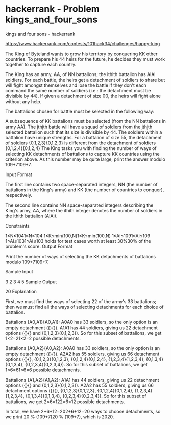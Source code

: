 # hackerrank - Problem kings_and_four_sons
kings and four sons - hackerrank

https://www.hackerrank.com/contests/101hack34/challenges/happy-king

The King of Byteland wants to grow his territory by conquering KK other countries. To prepare his 44 heirs for the future, he decides they must work together to capture each country.

The King has an army, AA, of NN battalions; the ithith battalion has AiAi soldiers. For each battle, the heirs get a detachment of soldiers to share but will fight amongst themselves and lose the battle if they don't each command the same number of soldiers (i.e.: the detachment must be divisible by 44). If given a detachment of size 00, the heirs will fight alone without any help.

The battalions chosen for battle must be selected in the following way:

A subsequence of KK battalions must be selected (from the NN battalions in army AA).
The jthjth battle will have a squad of soldiers from the jthjth selected battalion such that its size is divisible by 44.
The soldiers within a battalion have unique strengths. For a battalion of size 55, the detachment of soldiers {0,1,2,3}{0,1,2,3} is different from the detachment of soldiers {0,1,2,4}{0,1,2,4}
The King tasks you with finding the number of ways of selecting KK detachments of battalions to capture KK countries using the criterion above. As this number may be quite large, print the answer modulo 109+7109+7.

Input Format

The first line contains two space-separated integers, NN (the number of battalions in the King's army) and KK (the number of countries to conquer), respectively.

The second line contains NN space-separated integers describing the King's army, AA, where the ithith integer denotes the number of soldiers in the ithith battalion (AiAi).

Constraints

1≤N≤1041≤N≤104
1≤K≤min(100,N)1≤K≤min(100,N)
1≤Ai≤1091≤Ai≤109
1≤Ai≤1031≤Ai≤103 holds for test cases worth at least 30%30% of the problem's score.
Output Format

Print the number of ways of selecting the KK detachments of battalions modulo 109+7109+7.

Sample Input

3 2
3 4 5
Sample Output

20
Explanation

First, we must find the ways of selecting 22 of the army's 33 battalions; then we must find all the ways of selecting detachments for each choice of battalion.

Battalions {A0,A1}{A0,A1}: 
A0A0 has 33 soldiers, so the only option is an empty detachment ({}{}). 
A1A1 has 44 soldiers, giving us 22 detachment options ({}{} and {0,1,2,3}{0,1,2,3}). 
So for this subset of battalions, we get 1×2=21×2=2 possible detachments.

Battalions {A0,A2}{A0,A2}: 
A0A0 has 33 soldiers, so the only option is an empty detachment ({}{}). 
A2A2 has 55 soldiers, giving us 66 detachment options ({}{}, {0,1,2,3}{0,1,2,3}, {0,1,2,4}{0,1,2,4}, {1,2,3,4}{1,2,3,4}, {0,1,3,4}{0,1,3,4}, {0,2,3,4}{0,2,3,4}). So for this subset of battalions, we get 1×6=61×6=6 possible detachments.

Battalions {A1,A2}{A1,A2}: 
A1A1 has 44 soldiers, giving us 22 detachment options ({}{} and {0,1,2,3}{0,1,2,3}). 
A2A2 has 55 soldiers, giving us 66 detachment options ({}{}, {0,1,2,3}{0,1,2,3}, {0,1,2,4}{0,1,2,4}, {1,2,3,4}{1,2,3,4}, {0,1,3,4}{0,1,3,4}, {0,2,3,4}{0,2,3,4}). 
So for this subset of battalions, we get 2×6=122×6=12 possible detachments.

In total, we have 2+6+12=202+6+12=20 ways to choose detachments, so we print 20 % (109+7)20 % (109+7), which is 2020.

